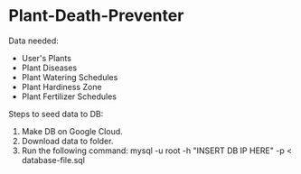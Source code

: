 # Plant-Death-Preventer

Data needed:
 - User's Plants
 - Plant Diseases
 - Plant Watering Schedules
 - Plant Hardiness Zone
 - Plant Fertilizer Schedules

Steps to seed data to DB:
 1. Make DB on Google Cloud.
 2. Download data to folder.
 3. Run the following command: mysql -u root -h "INSERT DB IP HERE" -p < database-file.sql
